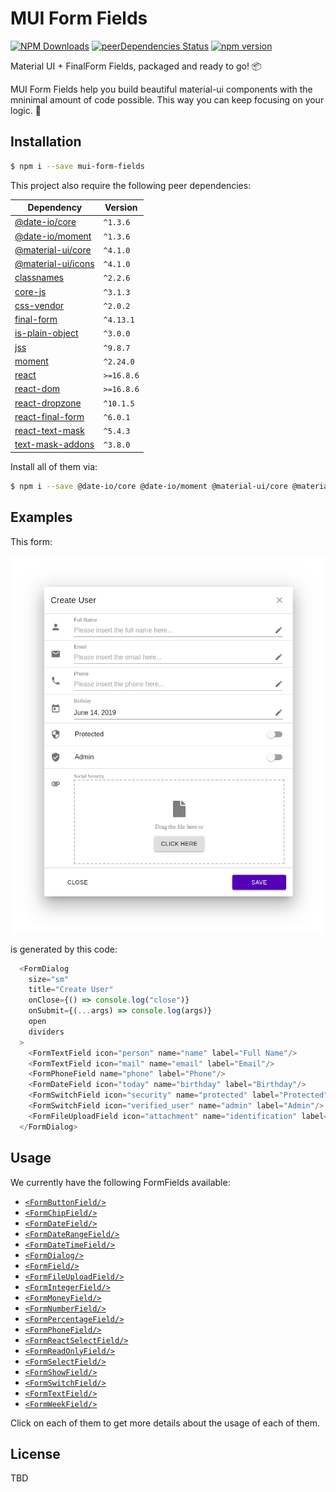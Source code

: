 #  MUI Form Fields

[![NPM Downloads](https://img.shields.io/npm/dt/mui-form-fields.svg?style=flat)](https://npmcharts.com/compare/mui-form-fields?minimal=true)
[![peerDependencies Status](https://david-dm.org/0soft/mui-form-fields/peer-status.svg)](https://david-dm.org/0soft/mui-form-fields?type=peer)
[![npm version](https://badge.fury.io/js/mui-form-fields.svg)](https://badge.fury.io/js/mui-form-fields)

Material UI + FinalForm Fields, packaged and ready to go! :package:


MUI Form Fields help you build beautiful material-ui components with the
mninimal amount of code possible. This way you can keep focusing on your logic.
:dart:

## Installation

```bash
$ npm i --save mui-form-fields
```

This project also require the following peer dependencies:

| Dependency                                                             | Version    |
| ---------------------------------------------------------------------- | ---------- |
| [@date-io/core](https://www.npmjs.com/package/@date-io/core)           | `^1.3.6`   |
| [@date-io/moment](https://www.npmjs.com/package/@date-io/moment)       | `^1.3.6`   |
| [@material-ui/core](https://www.npmjs.com/package/@material-ui/core)   | `^4.1.0`   |
| [@material-ui/icons](https://www.npmjs.com/package/@material-ui/icons) | `^4.1.0`   |
| [classnames](https://www.npmjs.com/package/classnames)                 | `^2.2.6`   |
| [core-js](https://www.npmjs.com/package/core-js)                       | `^3.1.3`   |
| [css-vendor](https://www.npmjs.com/package/css-vendor)                 | `^2.0.2`   |
| [final-form](https://www.npmjs.com/package/final-form)                 | `^4.13.1`  |
| [is-plain-object](https://www.npmjs.com/package/is-plain-object)       | `^3.0.0`   |
| [jss](https://www.npmjs.com/package/jss)                               | `^9.8.7`   |
| [moment](https://www.npmjs.com/package/moment)                         | `^2.24.0`  |
| [react](https://www.npmjs.com/package/react)                           | `>=16.8.6` |
| [react-dom](https://www.npmjs.com/package/react-dom)                   | `>=16.8.6` |
| [react-dropzone](https://www.npmjs.com/package/react-dropzone)         | `^10.1.5`  |
| [react-final-form](https://www.npmjs.com/package/react-final-form)     | `^6.0.1`   |
| [react-text-mask](https://www.npmjs.com/package/react-text-mask)       | `^5.4.3`   |
| [text-mask-addons](https://www.npmjs.com/package/text-mask-addons)     | `^3.8.0`   |

Install all of them via:

```bash
$ npm i --save @date-io/core @date-io/moment @material-ui/core @material-ui/icons classnames core-js css-vendor final-form is-plain-object jss moment react react-dom react-dropzone react-final-form react-text-mask text-mask-addons
```

## Examples

This form:

<div align="center">
  <img src="https://raw.githubusercontent.com/0soft/mui-form-fields/master/assets/images/example_dialog.png" />
</div>

is generated by this code:

```javascript
  <FormDialog
    size="sm"
    title="Create User"
    onClose={() => console.log("close")}
    onSubmit={(...args) => console.log(args)}
    open
    dividers
  >
    <FormTextField icon="person" name="name" label="Full Name"/>
    <FormTextField icon="mail" name="email" label="Email"/>
    <FormPhoneField name="phone" label="Phone"/>
    <FormDateField icon="today" name="birthday" label="Birthday"/>
    <FormSwitchField icon="security" name="protected" label="Protected"/>
    <FormSwitchField icon="verified_user" name="admin" label="Admin"/>
    <FormFileUploadField icon="attachment" name="identification" label="Social Security"/>
  </FormDialog>
```

## Usage

We currently have the following FormFields available:

- [`<FormButtonField/>`](https://mui-form-fields.0soft.dev/components/FormButtonField)
- [`<FormChipField/>`](https://mui-form-fields.0soft.dev/components/FormChipField)
- [`<FormDateField/>`](https://mui-form-fields.0soft.dev/components/FormDateField)
- [`<FormDateRangeField/>`](https://mui-form-fields.0soft.dev/components/FormDateRangeField)
- [`<FormDateTimeField/>`](https://mui-form-fields.0soft.dev/components/FormDateTimeField)
- [`<FormDialog/>`](https://mui-form-fields.0soft.dev/components/FormDialog)
- [`<FormField/>`](https://mui-form-fields.0soft.dev/components/FormField)
- [`<FormFileUploadField/>`](https://mui-form-fields.0soft.dev/components/FormFileUploadField)
- [`<FormIntegerField/>`](https://mui-form-fields.0soft.dev/components/FormIntegerField)
- [`<FormMoneyField/>`](https://mui-form-fields.0soft.dev/components/FormMoneyField)
- [`<FormNumberField/>`](https://mui-form-fields.0soft.dev/components/FormNumberField)
- [`<FormPercentageField/>`](https://mui-form-fields.0soft.dev/components/FormPercentageField)
- [`<FormPhoneField/>`](https://mui-form-fields.0soft.dev/components/FormPhoneField)
- [`<FormReactSelectField/>`](https://mui-form-fields.0soft.dev/components/FormReactSelectField)
- [`<FormReadOnlyField/>`](https://mui-form-fields.0soft.dev/components/FormReadOnlyField)
- [`<FormSelectField/>`](https://mui-form-fields.0soft.dev/components/FormSelectField)
- [`<FormShowField/>`](https://mui-form-fields.0soft.dev/components/FormShowField)
- [`<FormSwitchField/>`](https://mui-form-fields.0soft.dev/components/FormSwitchField)
- [`<FormTextField/>`](https://mui-form-fields.0soft.dev/components/FormTextField)
- [`<FormWeekField/>`](https://mui-form-fields.0soft.dev/components/FormWeekField)

Click on each of them to get more details about the usage of each of them.

## License

TBD
